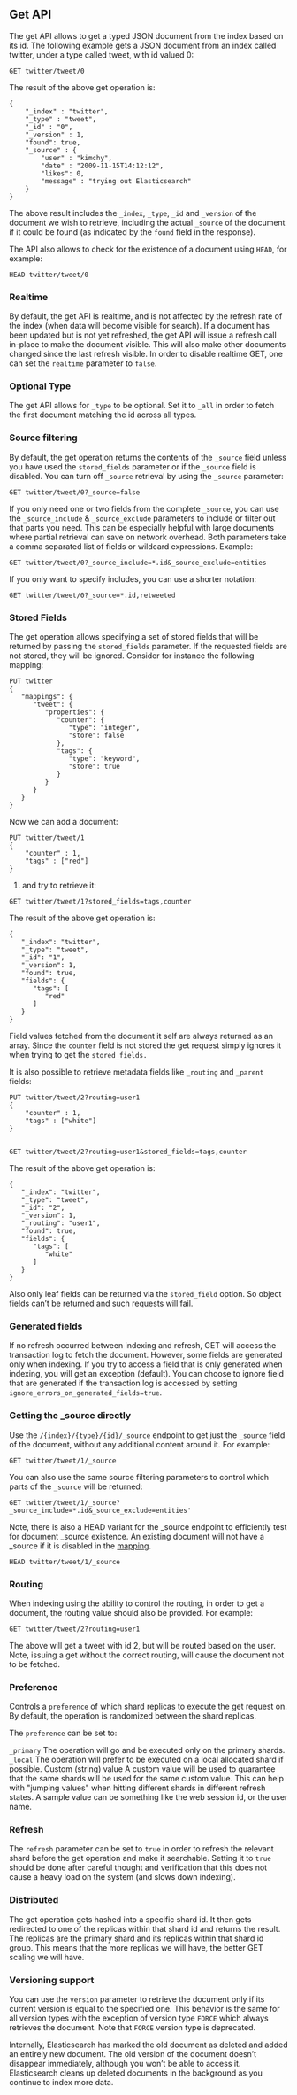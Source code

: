 ## Get API

The get API allows to get a typed JSON document from the index based on its id. The following example gets a JSON document from an index called twitter, under a type called tweet, with id valued 0:
    
    
    GET twitter/tweet/0

The result of the above get operation is:
    
    
    {
        "_index" : "twitter",
        "_type" : "tweet",
        "_id" : "0",
        "_version" : 1,
        "found": true,
        "_source" : {
            "user" : "kimchy",
            "date" : "2009-11-15T14:12:12",
            "likes": 0,
            "message" : "trying out Elasticsearch"
        }
    }

The above result includes the `_index`, `_type`, `_id` and `_version` of the document we wish to retrieve, including the actual `_source` of the document if it could be found (as indicated by the `found` field in the response).

The API also allows to check for the existence of a document using `HEAD`, for example:
    
    
    HEAD twitter/tweet/0

### Realtime

By default, the get API is realtime, and is not affected by the refresh rate of the index (when data will become visible for search). If a document has been updated but is not yet refreshed, the get API will issue a refresh call in-place to make the document visible. This will also make other documents changed since the last refresh visible. In order to disable realtime GET, one can set the `realtime` parameter to `false`.

### Optional Type

The get API allows for `_type` to be optional. Set it to `_all` in order to fetch the first document matching the id across all types.

### Source filtering

By default, the get operation returns the contents of the `_source` field unless you have used the `stored_fields` parameter or if the `_source` field is disabled. You can turn off `_source` retrieval by using the `_source` parameter:
    
    
    GET twitter/tweet/0?_source=false

If you only need one or two fields from the complete `_source`, you can use the `_source_include` & `_source_exclude` parameters to include or filter out that parts you need. This can be especially helpful with large documents where partial retrieval can save on network overhead. Both parameters take a comma separated list of fields or wildcard expressions. Example:
    
    
    GET twitter/tweet/0?_source_include=*.id&_source_exclude=entities

If you only want to specify includes, you can use a shorter notation:
    
    
    GET twitter/tweet/0?_source=*.id,retweeted

### Stored Fields

The get operation allows specifying a set of stored fields that will be returned by passing the `stored_fields` parameter. If the requested fields are not stored, they will be ignored. Consider for instance the following mapping:
    
    
    PUT twitter
    {
       "mappings": {
          "tweet": {
             "properties": {
                "counter": {
                   "type": "integer",
                   "store": false
                },
                "tags": {
                   "type": "keyword",
                   "store": true
                }
             }
          }
       }
    }

Now we can add a document:
    
    
    PUT twitter/tweet/1
    {
        "counter" : 1,
        "tags" : ["red"]
    }

  1. and try to retrieve it: 


    
    
    GET twitter/tweet/1?stored_fields=tags,counter

The result of the above get operation is:
    
    
    {
       "_index": "twitter",
       "_type": "tweet",
       "_id": "1",
       "_version": 1,
       "found": true,
       "fields": {
          "tags": [
             "red"
          ]
       }
    }

Field values fetched from the document it self are always returned as an array. Since the `counter` field is not stored the get request simply ignores it when trying to get the `stored_fields.`

It is also possible to retrieve metadata fields like `_routing` and `_parent` fields:
    
    
    PUT twitter/tweet/2?routing=user1
    {
        "counter" : 1,
        "tags" : ["white"]
    }
    
    
    GET twitter/tweet/2?routing=user1&stored_fields=tags,counter

The result of the above get operation is:
    
    
    {
       "_index": "twitter",
       "_type": "tweet",
       "_id": "2",
       "_version": 1,
       "_routing": "user1",
       "found": true,
       "fields": {
          "tags": [
             "white"
          ]
       }
    }

Also only leaf fields can be returned via the `stored_field` option. So object fields can’t be returned and such requests will fail.

### Generated fields

If no refresh occurred between indexing and refresh, GET will access the transaction log to fetch the document. However, some fields are generated only when indexing. If you try to access a field that is only generated when indexing, you will get an exception (default). You can choose to ignore field that are generated if the transaction log is accessed by setting `ignore_errors_on_generated_fields=true`.

### Getting the _source directly

Use the `/{index}/{type}/{id}/_source` endpoint to get just the `_source` field of the document, without any additional content around it. For example:
    
    
    GET twitter/tweet/1/_source

You can also use the same source filtering parameters to control which parts of the `_source` will be returned:
    
    
    GET twitter/tweet/1/_source?_source_include=*.id&_source_exclude=entities'

Note, there is also a HEAD variant for the _source endpoint to efficiently test for document _source existence. An existing document will not have a _source if it is disabled in the [mapping](mapping-source-field.html "_source field").
    
    
    HEAD twitter/tweet/1/_source

### Routing

When indexing using the ability to control the routing, in order to get a document, the routing value should also be provided. For example:
    
    
    GET twitter/tweet/2?routing=user1

The above will get a tweet with id 2, but will be routed based on the user. Note, issuing a get without the correct routing, will cause the document not to be fetched.

### Preference

Controls a `preference` of which shard replicas to execute the get request on. By default, the operation is randomized between the shard replicas.

The `preference` can be set to:

`_primary`
     The operation will go and be executed only on the primary shards. 
`_local`
     The operation will prefer to be executed on a local allocated shard if possible. 
Custom (string) value 
     A custom value will be used to guarantee that the same shards will be used for the same custom value. This can help with "jumping values" when hitting different shards in different refresh states. A sample value can be something like the web session id, or the user name. 

### Refresh

The `refresh` parameter can be set to `true` in order to refresh the relevant shard before the get operation and make it searchable. Setting it to `true` should be done after careful thought and verification that this does not cause a heavy load on the system (and slows down indexing).

### Distributed

The get operation gets hashed into a specific shard id. It then gets redirected to one of the replicas within that shard id and returns the result. The replicas are the primary shard and its replicas within that shard id group. This means that the more replicas we will have, the better GET scaling we will have.

### Versioning support

You can use the `version` parameter to retrieve the document only if its current version is equal to the specified one. This behavior is the same for all version types with the exception of version type `FORCE` which always retrieves the document. Note that `FORCE` version type is deprecated.

Internally, Elasticsearch has marked the old document as deleted and added an entirely new document. The old version of the document doesn’t disappear immediately, although you won’t be able to access it. Elasticsearch cleans up deleted documents in the background as you continue to index more data.
